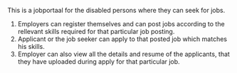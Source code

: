 This is a jobportaal for the disabled persons where they can seek for jobs. 
1. Employers can register themselves and can post jobs according to the rellevant skills required for that particular job posting.
2. Applicant or the job seeker can apply to that posted job which matches his skills.
3. Employer can also view all the details and resume of the applicants, that they have uploaded during apply for that particular job.
    
